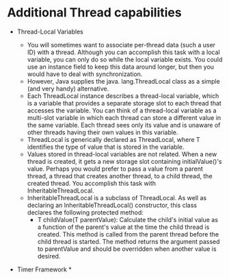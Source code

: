 # Additional Thread capabilities

* Thread-Local Variables
    * You will sometimes want to associate per-thread data (such a user ID) with a thread.
      Although you can accomplish this task with a local variable, you can only do so while the
      local variable exists. You could use an instance field to keep this data around longer, but
      then you would have to deal with synchronization.
    * However, Java supplies the java. lang.ThreadLocal class as a simple (and very handy) alternative.
    * Each ThreadLocal instance describes a thread-local variable, which is a variable that
      provides a separate storage slot to each thread that accesses the variable. You can think of
      a thread-local variable as a multi-slot variable in which each thread can store a different
      value in the same variable. Each thread sees only its value and is unaware of other threads
      having their own values in this variable.
    * ThreadLocal is generically declared as ThreadLocal<T>, where T identifies the type
      of value that is stored in the variable.
    * Values stored in thread-local variables are not related. When a new thread is created,
      it gets a new storage slot containing initialValue()'s value. Perhaps you would prefer to
      pass a value from a parent thread, a thread that creates another thread, to a child thread,
      the created thread. You accomplish this task with InheritableThreadLocal.
    * InheritableThreadLocal is a subclass of ThreadLocal. As well as declaring an
      InheritableThreadLocal() constructor, this class declares the following protected method:
      * T childValue(T parentValue): Calculate the child's initial value as a function of
        the parent's value at the time the child thread is created. This method is called from
        the parent thread before the child thread is started. The method returns the argument
        passed to parentValue and should be overridden when another value is desired.

* Timer Framework
    *
